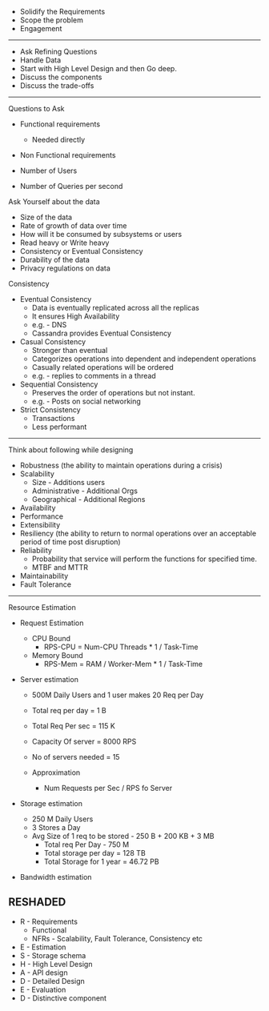 - Solidify the Requirements
- Scope the problem
- Engagement

---

- Ask Refining Questions
- Handle Data
- Start with High Level Design and then Go deep.
- Discuss the components
- Discuss the trade-offs

---

Questions to Ask
- Functional requirements
  - Needed directly
- Non Functional requirements

- Number of Users
- Number of Queries per second

Ask Yourself about the data
- Size of the data
- Rate of growth of data over time
- How will it be consumed by subsystems or users
- Read heavy or Write heavy
- Consistency or Eventual Consistency
- Durability of the data
- Privacy regulations on data

Consistency
- Eventual Consistency
  - Data is eventually replicated across all the replicas
  - It ensures High Availability
  - e.g. - DNS
  - Cassandra provides Eventual Consistency
- Casual Consistency
  - Stronger than eventual
  - Categorizes operations into dependent and independent operations
  - Casually related operations will be ordered
  - e.g. - replies to comments in a thread
- Sequential Consistency
  - Preserves the order of operations but not instant.
  - e.g. - Posts on social networking
- Strict Consistency
  - Transactions
  - Less performant


---

Think about following while designing
- Robustness (the ability to maintain operations during a crisis)
- Scalability
    - Size - Additions users
    - Administrative - Additional Orgs
    - Geographical - Additional Regions
- Availability
- Performance
- Extensibility
- Resiliency (the ability to return to normal operations over an acceptable period of time post disruption)
- Reliability
  - Probability that service will perform the functions for specified time.
  - MTBF and MTTR
- Maintainability
- Fault Tolerance

---

Resource Estimation
- Request Estimation
  - CPU Bound
    - RPS-CPU = Num-CPU Threads * 1 / Task-Time 
  - Memory Bound
    - RPS-Mem = RAM / Worker-Mem * 1 / Task-Time

- Server estimation
    - 500M Daily Users and 1 user makes 20 Req per Day
    - Total req per day = 1 B
    - Total Req Per sec = 115 K
    - Capacity Of server = 8000 RPS
    - No of servers needed = 15

    - Approximation
      - Num Requests per Sec / RPS fo Server

- Storage estimation
    - 250 M Daily Users
    - 3 Stores a Day
    - Avg Size of 1 req to be stored  - 250 B + 200 KB + 3 MB
        - Total req Per Day - 750 M
        - Total storage per day = 128 TB
        - Total Storage for 1 year = 46.72 PB

- Bandwidth estimation

## RESHADED
- R - Requirements
  - Functional
  - NFRs - Scalability, Fault Tolerance, Consistency etc
- E - Estimation
- S - Storage schema
- H - High Level Design
- A - API design
- D - Detailed Design
- E - Evaluation
- D - Distinctive component